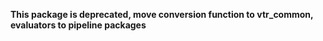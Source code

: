 **This package is deprecated, move conversion function to vtr_common, evaluators to pipeline packages**